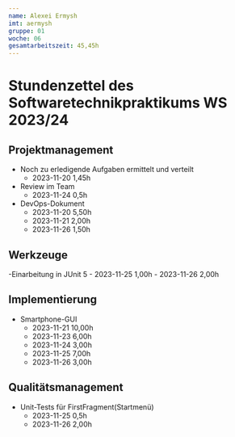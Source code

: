 ```yaml
---
name: Alexei Ermysh
imt: aermysh
gruppe: 01
woche: 06
gesamtarbeitszeit: 45,45h
---
```


# Stundenzettel des Softwaretechnikpraktikums WS 2023/24

## Projektmanagement
- Noch zu erledigende Aufgaben ermittelt und verteilt
  - 2023-11-20 1,45h
- Review im Team
    - 2023-11-24 0,5h
- DevOps-Dokument
    - 2023-11-20 5,50h
    - 2023-11-21 2,00h
    - 2023-11-26 1,50h
## Werkzeuge
-Einarbeitung in JUnit 5
    - 2023-11-25 1,00h
    - 2023-11-26 2,00h

## Implementierung
- Smartphone-GUI
  - 2023-11-21 10,00h
  - 2023-11-23 6,00h
  - 2023-11-24 3,00h
  - 2023-11-25 7,00h
  - 2023-11-26 3,00h

## Qualitätsmanagement
- Unit-Tests für FirstFragment(Startmenü)
    - 2023-11-25 0,5h
    - 2023-11-26 2,00h
